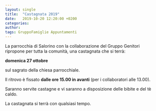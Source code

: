```yaml
---
layout: single
title:  "Castagnata 2019"
date:   2019-10-20 12:20:00 +0200
categories: 
author: 
tags: GruppoFamiglie Appuntamenti
---
```



La parrocchia di Salorino con la collaborazione del Gruppo Genitori ripropone per tutta la comunità, una castagnata che si terrà:

**domenica 27 ottobre** 

sul sagrato della chiesa parrocchiale. 

Il ritrovo è fissato **dalle ore 15.00 in avanti** (per i collaboratori alle 13.00).

Saranno servite castagne e vi saranno a disposizione delle bibite e del tè caldo.

La castagnata si terrà con qualsiasi tempo.


